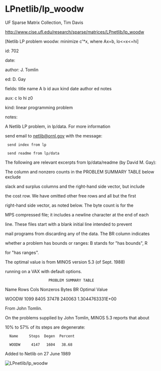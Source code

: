 # LPnetlib/lp_woodw

 UF Sparse Matrix Collection, Tim Davis

 http://www.cise.ufl.edu/research/sparse/matrices/LPnetlib/lp_woodw

 [Netlib LP problem woodw: minimize c'*x, where Ax=b, lo<=x<=hi]

 id: 702

 date: 

 author: J. Tomlin

 ed: D. Gay

 fields: title name A b id aux kind date author ed notes

 aux: c lo hi z0

 kind: linear programming problem

 notes:

 A Netlib LP problem, in lp/data.  For more information                    

 send email to netlib@ornl.gov with the message:                           

                                                                           

 	 send index from lp                                                      

 	 send readme from lp/data                                                

                                                                           

 The following are relevant excerpts from lp/data/readme (by David M. Gay):

                                                                           

 The column and nonzero counts in the PROBLEM SUMMARY TABLE below exclude  

 slack and surplus columns and the right-hand side vector, but include     

 the cost row.  We have omitted other free rows and all but the first      

 right-hand side vector, as noted below.  The byte count is for the        

 MPS compressed file; it includes a newline character at the end of each   

 line.  These files start with a blank initial line intended to prevent    

 mail programs from discarding any of the data.  The BR column indicates   

 whether a problem has bounds or ranges:  B stands for "has bounds", R     

 for "has ranges".                                                         

                                                                           

 The optimal value is from MINOS version 5.3 (of Sept. 1988)               

 running on a VAX with default options.                                    

                                                                           

                        PROBLEM SUMMARY TABLE                              

                                                                           

 Name       Rows   Cols   Nonzeros    Bytes  BR      Optimal Value         

 WOODW      1099   8405    37478     240063        1.3044763331E+00        

                                                                           

 From John Tomlin.                                                         

 On the problems supplied by John Tomlin, MINOS 5.3 reports that about     

 10% to 57% of its steps are degenerate:                                   

      Name     Steps  Degen  Percent                                       

      WOODW     4147   1604   38.68                                        

                                                                           

 Added to Netlib on  27 June 1989                                          

                                                                           

![LPnetlib/lp_woodw](http://www2.research.att.com/~yifanhu/GALLERY/GRAPHS/GIF_SMALL/LPnetlib@lp_woodw.gif)